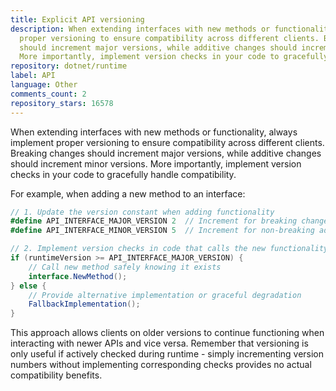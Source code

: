 ```yaml
---
title: Explicit API versioning
description: When extending interfaces with new methods or functionality, always implement
  proper versioning to ensure compatibility across different clients. Breaking changes
  should increment major versions, while additive changes should increment minor versions.
  More importantly, implement version checks in your code to gracefully handle compatibility.
repository: dotnet/runtime
label: API
language: Other
comments_count: 2
repository_stars: 16578
---
```


When extending interfaces with new methods or functionality, always implement proper versioning to ensure compatibility across different clients. Breaking changes should increment major versions, while additive changes should increment minor versions. More importantly, implement version checks in your code to gracefully handle compatibility.

For example, when adding a new method to an interface:

```csharp
// 1. Update the version constant when adding functionality
#define API_INTERFACE_MAJOR_VERSION 2  // Increment for breaking changes
#define API_INTERFACE_MINOR_VERSION 5  // Increment for non-breaking additions

// 2. Implement version checks in code that calls the new functionality
if (runtimeVersion >= API_INTERFACE_MAJOR_VERSION) {
    // Call new method safely knowing it exists
    interface.NewMethod();
} else {
    // Provide alternative implementation or graceful degradation
    FallbackImplementation();
}
```

This approach allows clients on older versions to continue functioning when interacting with newer APIs and vice versa. Remember that versioning is only useful if actively checked during runtime - simply incrementing version numbers without implementing corresponding checks provides no actual compatibility benefits.
